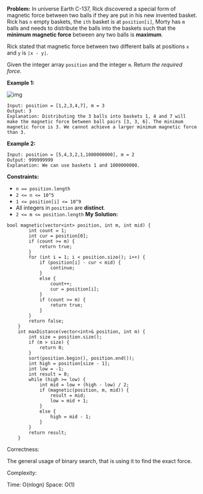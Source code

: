 **Problem:**
In universe Earth C-137, Rick discovered a special form of magnetic force between two balls if they are put in his new invented basket. Rick has `n` empty baskets, the `ith` basket is at `position[i]`, Morty has `m` balls and needs to distribute the balls into the baskets such that the **minimum magnetic force** between any two balls is **maximum**.

Rick stated that magnetic force between two different balls at positions `x` and `y` is `|x - y|`.

Given the integer array `position` and the integer `m`. Return *the required force*.

 

**Example 1:**

![img](https://assets.leetcode.com/uploads/2020/08/11/q3v1.jpg)

```
Input: position = [1,2,3,4,7], m = 3
Output: 3
Explanation: Distributing the 3 balls into baskets 1, 4 and 7 will make the magnetic force between ball pairs [3, 3, 6]. The minimum magnetic force is 3. We cannot achieve a larger minimum magnetic force than 3.
```

**Example 2:**

```
Input: position = [5,4,3,2,1,1000000000], m = 2
Output: 999999999
Explanation: We can use baskets 1 and 1000000000.
```

 

**Constraints:**

- `n == position.length`
- `2 <= n <= 10^5`
- `1 <= position[i] <= 10^9`
- All integers in `position` are **distinct**.
- `2 <= m <= position.length`
**My Solution:**
```
bool magnetic(vector<int> position, int m, int mid) {
        int count = 1;
        int cur = position[0];
        if (count >= m) {
            return true;
        }
        for (int i = 1; i < position.size(); i++) {
            if (position[i] - cur < mid) {
                continue;
            }
            else {
                count++;
                cur = position[i];
            }
            if (count >= m) {
                return true;
            }
        }
        return false;
    }
    int maxDistance(vector<int>& position, int m) {
        int size = position.size();
        if (m > size) {
            return 0;
        }
        sort(position.begin(), position.end());
        int high = position[size - 1];
        int low = -1;
        int result = 0;
        while (high >= low) {
            int mid = low + (high - low) / 2;
            if (magnetic(position, m, mid)) {
                result = mid;
                low = mid + 1;
            }
            else {
                high = mid - 1;
            }
        }
        return result;
    }
```
Correctness:

The general usage of binary search, that is using it to find the exact force.

Complexity:

Time: O(nlogn)
Space: O(1)